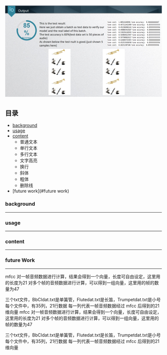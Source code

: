 # [![result](Media/testing.png)](https://github.com/NH1900)
## 目录
* [background](#background)
* [usage](#usage)
* [content](#content)
    * 普通文本
    * 单行文本
    * 多行文本
    * 文字高亮
    * 换行
    * 斜体
    * 粗体
    * 删除线
* [future work](#future work)

### background
------

### usage
------

### content
------

### future Work
------

mfcc 对一帧音频数据进行计算，结果会得到一个向量，长度可自由设定，这里用的长度为21
对多个帧的音频数据进行计算，可以得到一组向量，这里用的帧的数量为47

三个txt文件，BbCldat.txt是单簧管，Flutedat.txt是长笛，Trumpetdat.txt是小号
每个文件中，有35列，21行数据
每一列代表一帧音频数据经过 mfcc 后得到的21维向量
mfcc 对一帧音频数据进行计算，结果会得到一个向量，长度可自由设定，这里用的长度为21
对多个帧的音频数据进行计算，可以得到一组向量，这里用的帧的数量为47

三个txt文件，BbCldat.txt是单簧管，Flutedat.txt是长笛，Trumpetdat.txt是小号
每个文件中，有35列，21行数据
每一列代表一帧音频数据经过 mfcc 后得到的21维向量
